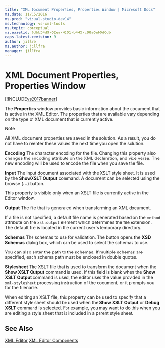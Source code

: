 ```yaml
---
title: "XML Document Properties, Properties Window | Microsoft Docs"
ms.date: 11/15/2016
ms.prod: "visual-studio-dev14"
ms.technology: vs-xml-tools
ms.topic: conceptual
ms.assetid: 9dbb34d9-02ea-4201-b445-c98a0eb0d6db
caps.latest.revision: 9
author: jillre
ms.author: jillfra
manager: jillfra
---
```

# XML Document Properties, Properties Window
[!INCLUDE[vs2017banner](../includes/vs2017banner.md)]

The **Properties** window provides basic information about the document that is active in the XML Editor. The properties that are available vary depending on the type of XML document that is currently active.

> [!NOTE]
> All XML document properties are saved in the solution. As a result, you do not have to reenter these values the next time you open the solution.

 **Encoding**
 The character encoding for the file. Changing this property also changes the encoding attribute on the XML declaration, and vice versa. The new encoding will be used to encode the file when you save the file.

 **Input**
 The input document associated with the XSLT style sheet. It is used by the **ShowXSLT Output** command. A document can be selected using the browse (**...**) button.

 This property is visible only when an XSLT file is currently active in the Editor window.

 **Output**
 The file that is generated when transforming an XML document.

 If a file is not specified, a default file name is generated based on the `method` attribute on the `xsl:output` element which determines the file extension. The default file is located in the current user's temporary directory.

 **Schemas**
 The schemas to use for validation. The button opens the **XSD Schemas** dialog box, which can be used to select the schemas to use.

 You can also enter the path to the schemas. If multiple schemas are specified, each schema path must be enclosed in double quotes.

 **Stylesheet**
 The XSLT file that is used to transform the document when the **Show XSLT Output** command is used. If this field is blank when the **Show XSLT Output** command is used, the editor uses the value provided in the `xml-stylesheet` processing instruction of the document, or it prompts you for the filename.

 When editing an XSLT file, this property can be used to specify that a different style sheet should be used when the **Show XSLT Output** or **Debug XSLT** command is selected. For example, you may want to do this when you are editing a style sheet that is included in a parent style sheet.

## See Also
 [XML Editor](../xml-tools/xml-editor.md)
 [XML Editor Components](../xml-tools/xml-editor-components.md)
